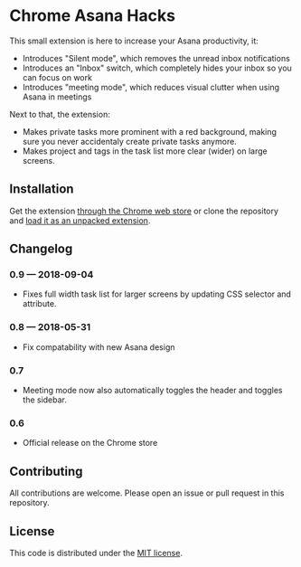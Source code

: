 # Chrome Asana Hacks

This small extension is here to increase your Asana productivity, it:

* Introduces "Silent mode", which removes the unread inbox notifications
* Introduces an "Inbox" switch, which completely hides your inbox so you can focus on work
* Introduces "meeting mode", which reduces visual clutter when using Asana in meetings

Next to that, the extension:

* Makes private tasks more prominent with a red background, making sure you never accidentaly create private tasks anymore.
* Makes project and tags in the task list more clear (wider) on large screens.

## Installation
Get the extension [through the Chrome web store][1] or clone the repository and [load it as an unpacked extension][2].

## Changelog

### 0.9 — 2018-09-04
* Fixes full width task list for larger screens by updating CSS selector and attribute.

### 0.8 — 2018-05-31

* Fix compatability with new Asana design

### 0.7
* Meeting mode now also automatically toggles the header and toggles the sidebar.

### 0.6
* Official release on the Chrome store

## Contributing

All contributions are welcome. Please open an issue or pull request in this repository.

## License

This code is distributed under the [MIT license][3].


[1]: https://chrome.google.com/webstore/detail/aednamkkbmbonmnmohjfhgmekggbnjlh
[2]: https://developer.chrome.com/extensions/getstarted#load
[3]: LICENSE
